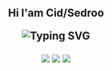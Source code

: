 <h2 align="center"> Hi I'am Cid/Sedroo
<p align="center">
  <img src="https://readme-typing-svg.demolab.com?font=Fira+Code&size=22&pause=1000&color=6F00FF&center=true&vCenter=true&width=500&lines=Second+Year+BSIT+Student;Aspiring+Software+Engineer;Mobile+%26+Web+Apps" alt="Typing SVG" />
</p>

<p align="center">
  <a href="https://www.instagram.com/sedroow" style="text-decoration:none;outline:none;">
    <img src="https://img.shields.io/badge/Instagram-%23E4405F.svg?logo=Instagram&logoColor=white" />
  </a>
  <a href="https://tiktok.com/@sedroow" style="text-decoration:none;outline:none;">
    <img src="https://img.shields.io/badge/TikTok-%23000000.svg?logo=TikTok&logoColor=white" />
  </a>
  <a href="mailto:mondragonjacerrein@gmail.com" style="text-decoration:none;outline:none;">
    <img src="https://img.shields.io/badge/Email-D14836?logo=gmail&logoColor=white" />
  </a>
</p>
